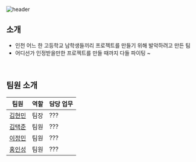 ![header](https://capsule-render.vercel.app/api?type=Waving&height=240&section=footer&text=ByeongPyung&fontSize=80&&animation=fadeIn&fontColor=EEF2FF&fontAlignY=62&color=676FA3)

## 소개
- 인천 어느 한 고등학교 남학생들끼리 프로젝트를 만들기 위해 발악하려고 만든 팀
- 어디선가 인정받을만한 프로젝트를 만들 때까지 다들 파이팅 ~

<br>

## 팀원 소개
| 팀원 | 역할 | 담당 업무
| ------ | ------ | ------ |
| [김현민](https://github.com/qetqet910) | 팀장 | ??? |
| [김택준](https://github.com/Kuah0) | 팀원 | ??? |
| [이정민](https://github.com/rnlsrnlsdl) | 팀원 | ??? |
| [홍인성](https://github.com/BackdevHong) | 팀원 | ??? |
